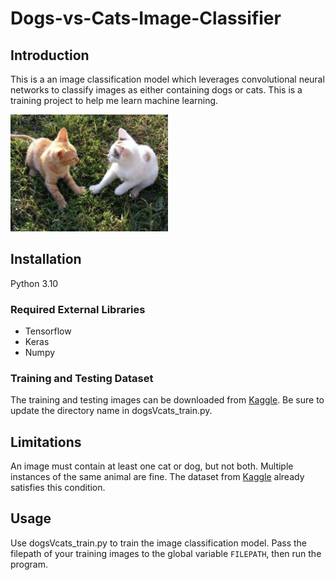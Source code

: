 # Dogs-vs-Cats-Image-Classifier

## Introduction

This is a an image classification model which leverages convolutional neural networks to classify images as either containing dogs or cats.
This is a training project to help me learn machine learning.


<img src="https://github.com/richardgan36/Dogs-vs-Cats-Image-Classifier/blob/main/screenshots/two_cats.jpg" width=50% height=50%>


## Installation

Python 3.10

### Required External Libraries

* Tensorflow
* Keras
* Numpy

### Training and Testing Dataset

The training and testing images can be downloaded from [Kaggle](https://www.kaggle.com/competitions/dogs-vs-cats/data).
Be sure to update the directory name in dogsVcats_train.py.


## Limitations

An image must contain at least one cat or dog, but not both. Multiple instances of the same animal are fine. The dataset from [Kaggle](https://www.kaggle.com/competitions/dogs-vs-cats/data) already satisfies this condition.

## Usage

Use dogsVcats_train.py to train the image classification model. Pass the filepath of your training images to the global variable `FILEPATH`, then run the program.


